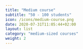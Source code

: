 ```yaml
---
title: "Medium course"
subtitle: "50 - 100 students"
icon: /icons/medium-course.png
date: 2020-07-31T11:05:44+02:00
layout: list
category: "medium-sized courses"
weight: 2
---
```


